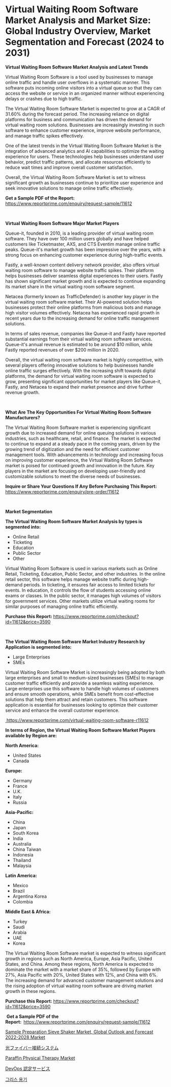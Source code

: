 <p><h1>Virtual Waiting Room Software Market Analysis and Market Size: Global Industry Overview, Market Segmentation and Forecast (2024 to 2031)</h1></p><p><strong>Virtual Waiting Room Software Market Analysis and Latest Trends</strong></p>
<p><p>Virtual Waiting Room Software is a tool used by businesses to manage online traffic and handle user overflows in a systematic manner. This software puts incoming online visitors into a virtual queue so that they can access the website or service in an organized manner without experiencing delays or crashes due to high traffic.</p><p>The Virtual Waiting Room Software Market is expected to grow at a CAGR of 31.60% during the forecast period. The increasing reliance on digital platforms for business and communication has driven the demand for virtual waiting room solutions. Businesses are increasingly investing in such software to enhance customer experience, improve website performance, and manage traffic spikes effectively.</p><p>One of the latest trends in the Virtual Waiting Room Software Market is the integration of advanced analytics and AI capabilities to optimize the waiting experience for users. These technologies help businesses understand user behavior, predict traffic patterns, and allocate resources efficiently to reduce wait times and improve overall customer satisfaction.</p><p>Overall, the Virtual Waiting Room Software Market is set to witness significant growth as businesses continue to prioritize user experience and seek innovative solutions to manage online traffic effectively.</p></p>
<p><strong>Get a Sample PDF of the Report:&nbsp;</strong> <a href="https://www.reportprime.com/enquiry/request-sample/11612">https://www.reportprime.com/enquiry/request-sample/11612</a></p>
<p>&nbsp;</p>
<p><strong>Virtual Waiting Room Software Major Market Players</strong></p>
<p><p>Queue-it, founded in 2010, is a leading provider of virtual waiting room software. They have over 100 million users globally and have helped customers like Ticketmaster, AXS, and CTS Eventim manage online traffic peaks. Queue-it's market growth has been impressive over the years, with a strong focus on enhancing customer experience during high-traffic events.</p><p>Fastly, a well-known content delivery network provider, also offers virtual waiting room software to manage website traffic spikes. Their platform helps businesses deliver seamless digital experiences to their users. Fastly has shown significant market growth and is expected to continue expanding its market share in the virtual waiting room software segment.</p><p>Netacea (formerly known as TrafficDefender) is another key player in the virtual waiting room software market. Their AI-powered solution helps businesses protect their online platforms from malicious bots and manage high visitor volumes effectively. Netacea has experienced rapid growth in recent years due to the increasing demand for online traffic management solutions.</p><p>In terms of sales revenue, companies like Queue-it and Fastly have reported substantial earnings from their virtual waiting room software services. Queue-it's annual revenue is estimated to be around $10 million, while Fastly reported revenues of over $200 million in 2020.</p><p>Overall, the virtual waiting room software market is highly competitive, with several players offering innovative solutions to help businesses handle online traffic surges effectively. With the increasing shift towards digital platforms, the demand for virtual waiting room software is expected to grow, presenting significant opportunities for market players like Queue-it, Fastly, and Netacea to expand their market presence and drive further revenue growth.</p></p>
<p>&nbsp;</p>
<p><strong>What Are The Key Opportunities For Virtual Waiting Room Software Manufacturers?</strong></p>
<p><p>The Virtual Waiting Room Software market is experiencing significant growth due to increased demand for online queuing solutions in various industries, such as healthcare, retail, and finance. The market is expected to continue to expand at a steady pace in the coming years, driven by the growing trend of digitization and the need for efficient customer management tools. With advancements in technology and increasing focus on improving customer experience, the Virtual Waiting Room Software market is poised for continued growth and innovation in the future. Key players in the market are focusing on developing user-friendly and customizable solutions to meet the diverse needs of businesses.</p></p>
<p><strong>Inquire or Share Your Questions If Any Before Purchasing This Report:</strong> <a href="https://www.reportprime.com/enquiry/pre-order/11612">https://www.reportprime.com/enquiry/pre-order/11612</a></p>
<p>&nbsp;</p>
<p><strong>Market Segmentation</strong></p>
<p><strong>The Virtual Waiting Room Software Market Analysis by types is segmented into:</strong></p>
<p><ul><li>Online Retail</li><li>Ticketing</li><li>Education</li><li>Public Sector</li><li>Other</li></ul></p>
<p><p>Virtual Waiting Room Software is used in various markets such as Online Retail, Ticketing, Education, Public Sector, and other industries. In the online retail sector, this software helps manage website traffic during high-demand periods. In ticketing, it ensures fair access to limited tickets for events. In education, it controls the flow of students accessing online exams or classes. In the public sector, it manages high volumes of visitors for government services. Other markets utilize virtual waiting rooms for similar purposes of managing online traffic efficiently.</p></p>
<p><strong>Purchase this Report:&nbsp;</strong><a href="https://www.reportprime.com/checkout?id=11612&price=3590">https://www.reportprime.com/checkout?id=11612&price=3590</a></p>
<p>&nbsp;</p>
<p><strong>The Virtual Waiting Room Software Market Industry Research by Application is segmented into:</strong></p>
<p><ul><li>Large Enterprises</li><li>SMEs</li></ul></p>
<p><p>Virtual Waiting Room Software Market is increasingly being adopted by both large enterprises and small to medium-sized businesses (SMEs) to manage customer traffic efficiently and provide a seamless waiting experience. Large enterprises use this software to handle high volumes of customers and ensure smooth operations, while SMEs benefit from cost-effective solutions that help them attract and retain customers. This software application is essential for businesses looking to optimize their customer service and enhance the overall customer experience.</p></p>
<p><a href="https://www.reportprime.com/virtual-waiting-room-software-r11612">&nbsp;https://www.reportprime.com/virtual-waiting-room-software-r11612</a></p>
<p><strong>In terms of Region, the Virtual Waiting Room Software Market Players available by Region are:</strong></p>
<p>
    <p> <strong> North America: </strong>
        <ul>
            <li>United States</li>
            <li>Canada</li>
        </ul>
        </p> 
    <p> <strong> Europe: </strong>
        <ul>
            <li>Germany</li>
            <li>France</li>
            <li>U.K.</li>
            <li>Italy</li>
            <li>Russia</li>
        </ul>
        </p> 
    <p> <strong> Asia-Pacific: </strong>
        <ul>
            <li>China</li>
            <li>Japan</li>
            <li>South Korea</li>
            <li>India</li>
            <li>Australia</li>
            <li>China Taiwan</li>
            <li>Indonesia</li>
            <li>Thailand</li>
            <li>Malaysia</li>
        </ul>
        </p> 
    <p> <strong> Latin America: </strong>
        <ul>
            <li>Mexico</li>
            <li>Brazil</li>
            <li>Argentina Korea</li>
            <li>Colombia</li>
        </ul>
        </p> 
    <p> <strong> Middle East & Africa: </strong>
        <ul>
            <li>Turkey</li>
            <li>Saudi</li>
            <li>Arabia</li>
            <li>UAE</li>
            <li>Korea</li>
        </ul>
    </p>
    </p>
<p><p>The Virtual Waiting Room Software market is expected to witness significant growth in regions such as North America, Europe, Asia Pacific, United States, and China. Among these regions, North America is expected to dominate the market with a market share of 35%, followed by Europe with 27%, Asia Pacific with 20%, United States with 12%, and China with 6%. The increasing demand for advanced customer management solutions and the rising adoption of virtual waiting room software are driving market growth in these regions.</p></p>
<p><strong>Purchase this Report: </strong><a href="https://www.reportprime.com/checkout?id=11612&price=3590">https://www.reportprime.com/checkout?id=11612&price=3590</a></p>
<p>&nbsp;<strong>Get a Sample PDF of the Report:&nbsp;&nbsp;</strong><a href="https://www.reportprime.com/enquiry/request-sample/11612">https://www.reportprime.com/enquiry/request-sample/11612</a></p>
<p><strong></strong></p>
<p><p><a href="https://issuu.com/reportprime-2/docs/sample-preparation-sieve-shaker-mar_48cf967716aaca">Sample Preparation Sieve Shaker Market, Global Outlook and Forecast 2022-2028 Market</a></p><p><a href="https://medium.com/@tiffanycooper7272/%E3%83%95%E3%82%A1%E3%82%A4%E3%83%90%E3%83%BC%E3%82%AA%E3%83%97%E3%83%86%E3%82%A3%E3%83%83%E3%82%AF%E6%8E%A5%E7%B6%9A%E3%82%B7%E3%82%B9%E3%83%86%E3%83%A0%E5%B8%82%E5%A0%B4%E3%81%AE%E6%88%A6%E7%95%A5%E7%9A%84%E3%82%A4%E3%83%B3%E3%82%B5%E3%82%A4%E3%83%88-%E3%83%95%E3%82%A1%E3%82%A4%E3%83%90%E3%83%BC%E3%82%AA%E3%83%97%E3%83%86%E3%82%A3%E3%83%83%E3%82%AF%E6%8E%A5%E7%B6%9A%E3%82%B7%E3%82%B9%E3%83%86%E3%83%A0%E6%A5%AD%E7%95%8C%E3%81%AB%E3%81%8A%E3%81%91%E3%82%8B%E8%A3%BD%E5%93%81%E3%81%AE%E9%80%B2%E5%8C%96%E3%81%A8%E5%B8%82%E5%A0%B4%E3%82%BB%E3%82%B0%E3%83%A1%E3%83%B3%E3%83%86%E3%83%BC%E3%82%B7%E3%83%A7%E3%83%B3-bf4a441d10b9">光ファイバー接続システム</a></p><p><a href="https://medium.com/@beaugrant95/paraffin-physical-therapy-market-size-share-competitive-landscape-and-trend-analysis-report-by-18ad748f3bf9">Paraffin Physical Therapy Market</a></p><p><a href="https://medium.com/@devanrutherford2002/devops-%E8%B3%87%E6%A0%BC%E8%AA%8D%E5%AE%9A%E3%82%B5%E3%83%BC%E3%83%93%E3%82%B9%E6%A5%AD%E7%95%8C%E5%88%86%E6%9E%90%E3%83%AC%E3%83%9D%E3%83%BC%E3%83%88-%E5%B8%82%E5%A0%B4%E8%A6%8F%E6%A8%A1%E3%81%AF%E5%B9%B4%E7%8E%875-3-%E3%81%A7%E6%88%90%E9%95%B7%E3%81%97-2024%E5%B9%B4%E3%81%8B%E3%82%892031%E5%B9%B4%E3%81%BE%E3%81%A7%E3%81%AE%E6%9C%9F%E9%96%93%E3%81%AB%E3%82%A2%E3%83%97%E3%83%AA%E3%82%B1%E3%83%BC%E3%82%B7%E3%83%A7%E3%83%B3-%E3%82%BF%E3%82%A4%E3%83%97-%E5%9C%B0%E5%9F%9F%E5%88%A5%E3%81%AE%E4%BA%88%E6%B8%AC%E3%81%8C%E3%81%95%E3%82%8C%E3%81%A6%E3%81%84%E3%81%BE%E3%81%99-6038df95df9e">DevOps 認定サービス</a></p><p><a href="https://medium.com/@wpzbonrg51/%EC%9C%A4%ED%99%9C%EC%9C%A0-%EC%9A%A9%EA%B8%B0-%EC%8B%9C%EC%9E%A5-%EC%A1%B0%EC%82%AC-%EB%B3%B4%EA%B3%A0%EC%84%9C-2031%EB%85%84%EA%B9%8C%EC%A7%80-%EC%97%B0%ED%8F%89%EA%B7%A0-%EC%84%B1%EC%9E%A5%EB%A5%A0%EC%9D%B4-8-4-%EB%A1%9C-%EC%A6%9D%EA%B0%80%ED%95%98%EB%8A%94-%EC%9C%A4%ED%99%9C%EC%9C%A0-%EC%9A%A9%EA%B8%B0-%EC%8B%9C%EC%9E%A5%EC%9D%98-%EC%8B%9C%EC%9E%A5-%EA%B7%9C%EB%AA%A8-%EB%B0%8F-%EC%88%98%EC%9D%B5-%EB%B6%84%EC%84%9D-%ED%83%90%EC%83%89-c4d6aca3ee7b">그리스 용기</a></p></p>